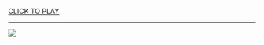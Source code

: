 
<a href="https://premium76.site?title=dodgers_game_today&ref=13M">CLICK TO PLAY</a></h3>
<hr>

<a href="https://premium76.site?title=dodgers_game_today&ref=13M"><img src="https://clearcache.store/games.png"></a>


